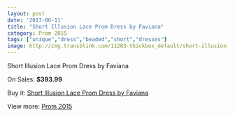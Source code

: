 ```yaml
---
layout: post
date: '2017-06-11'
title: "Short Illusion Lace Prom Dress by Faviana"
category: Prom 2015
tags: ["unique","dress","beaded","short","dresses"]
image: http://img.transblink.com/11283-thickbox_default/short-illusion-lace-prom-dress-by-faviana.jpg
---
```

Short Illusion Lace Prom Dress by Faviana

On Sales: **$393.99**
<a href="https://www.transblink.com/en/prom-2015/3670-short-illusion-lace-prom-dress-by-faviana.html"><amp-img layout="responsive" width="600" height="600" src="//img.transblink.com/11283-thickbox_default/short-illusion-lace-prom-dress-by-faviana.jpg" alt="Short Illusion Lace Prom Dress by Faviana 0" /></a>
<a href="https://www.transblink.com/en/prom-2015/3670-short-illusion-lace-prom-dress-by-faviana.html"><amp-img layout="responsive" width="600" height="600" src="//img.transblink.com/11284-thickbox_default/short-illusion-lace-prom-dress-by-faviana.jpg" alt="Short Illusion Lace Prom Dress by Faviana 1" /></a>

Buy it: [Short Illusion Lace Prom Dress by Faviana](https://www.transblink.com/en/prom-2015/3670-short-illusion-lace-prom-dress-by-faviana.html "Short Illusion Lace Prom Dress by Faviana")

View more: [Prom 2015](https://www.transblink.com/en/10-prom-2015 "Prom 2015")